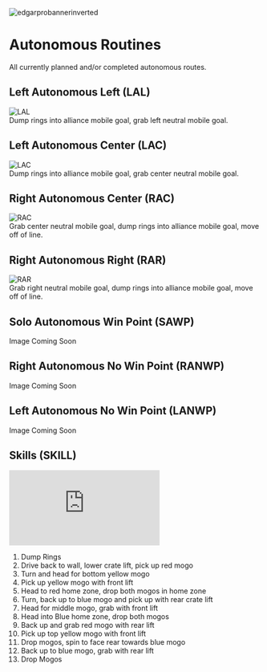 ![edgarprobannerinverted](https://user-images.githubusercontent.com/94485192/159014582-ba201766-1143-41b5-8c6b-497554c1a698.png)
# Autonomous Routines 
All currently planned and/or completed autonomous routes.
## Left Autonomous Left (LAL)
![LAL](https://user-images.githubusercontent.com/94485192/151856098-19eaf961-00a5-43c7-90a5-3859990f53fc.png)
<br>Dump rings into alliance mobile goal, grab left neutral mobile goal.
## Left Autonomous Center (LAC)
![LAC](https://user-images.githubusercontent.com/94485192/151856110-759fd924-d4b3-446d-8792-3c171ca14133.png)
<br>Dump rings into alliance mobile goal, grab center neutral mobile goal.
## Right Autonomous Center (RAC)
![RAC](https://user-images.githubusercontent.com/94485192/151856139-9b67061f-dcdd-41dd-98e5-7300b3594944.png)
<br>Grab center neutral mobile goal, dump rings into alliance mobile goal, move off of line. 
## Right Autonomous Right (RAR)
![RAR](https://user-images.githubusercontent.com/94485192/151856124-9f76b4fd-2e31-4a48-bb77-edbfb3b14fe6.png)
<br>Grab right neutral mobile goal, dump rings into alliance mobile goal, move off of line. 
## Solo Autonomous Win Point (SAWP)
Image Coming Soon
## Right Autonomous No Win Point (RANWP)
Image Coming Soon
## Left Autonomous No Win Point (LANWP)
Image Coming Soon
## Skills (SKILL)
![Anthony Halliday - Field](https://github.com/aHalliday13/Vex64040Edgar/files/7959323/Anthony.Halliday.-.Field.pdf)
1) Dump Rings
2) Drive back to wall, lower crate lift, pick up red mogo
3) Turn and head for bottom yellow mogo
4) Pick up yellow mogo with front lift
5) Head to red home zone, drop both mogos in home zone
6) Turn, back up to blue mogo and pick up with rear crate lift
7) Head for middle mogo, grab with front lift
8) Head into Blue home zone, drop both mogos
9) Back up and grab red mogo with rear lift
10) Pick up top yellow mogo with front lift
11) Drop mogos, spin to face rear towards blue mogo
12) Back up to blue mogo, grab with rear lift
13) Drop Mogos
